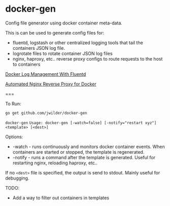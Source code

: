 docker-gen
=====

Config file generator using docker container meta-data.

This is can be used to generate config files for:

 * fluentd, logstash or other centralized logging tools that tail the containers JSON log file.
 * logrotate files to rotate container JSON log files
 * nginx, haproxy, etc.. reverse proxy configs to route requests to the host to containers


[Docker Log Management With Fluentd](http://jasonwilder.com/blog/2014/03/17/docker-log-management-using-fluentd/)

[Automated Nginx Reverse Proxy for Docker](http://jasonwilder.com/blog/2014/03/25/automated-nginx-reverse-proxy-for-docker/)

===

To Run:

 `go get github.com/jwilder/docker-gen`

 `docker-gen`
 `Usage: docker-gen [-watch=false] [-notify="restart xyz"] <template> [<dest>]`

Options:
* -watch - runs continuously and monitors docker container events.  When containers are started
or stopped, the template is regenerated.
* -notify - runs a command after the template is generated.  Useful for restarting nginx, reloading
haproxy, etc..

If no `<dest>` file is specified, the output is send to stdout.  Mainly useful for debugging.

TODO:

 * Add a way to filter out containers in templates

